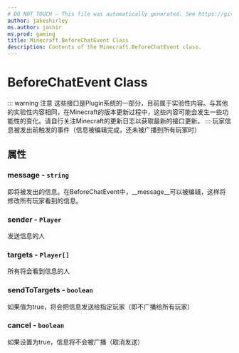 ```yaml
---
# DO NOT TOUCH — This file was automatically generated. See https://github.com/Mojang/MinecraftScriptingApiDocsGenerator to modify descriptions, examples, etc.
author: jakeshirley
ms.author: jashir
ms.prod: gaming
title: Minecraft.BeforeChatEvent Class
description: Contents of the Minecraft.BeforeChatEvent class.
---
```

# BeforeChatEvent Class
::: warning 注意
这些接口是Plugin系统的一部分，目前属于实验性内容。与其他的实验性内容相同，在Minecraft的版本更新过程中，这些内容可能会发生一些功能性的变化。请自行关注Minecraft的更新日志以获取最新的接口更新。
:::
玩家信息被发出前触发的事件（信息被编辑完成，还未被广播到所有玩家时）

## 属性
### **message** - `string`
即将被发出的信息。在BeforeChatEvent中，__message__可以被编辑，这样将修改所有玩家看到的信息。


### **sender** - `Player`
发送信息的人


### **targets** - `Player[]`
所有将会看到信息的人


### **sendToTargets** - `boolean`
如果值为true，将会把信息发送给指定玩家（即不广播给所有玩家）


### **cancel** - `boolean`
如果设置为true，信息将不会被广播（取消发送）



